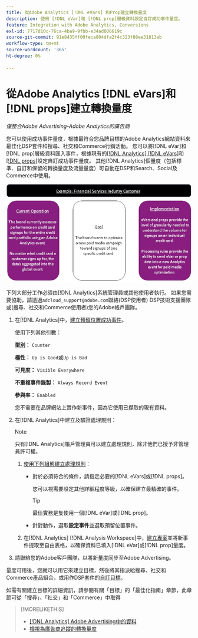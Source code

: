 ```yaml
---
title: 從Adobe Analytics [!DNL eVars] 和Prop建立轉換量度
description: 使用 [!DNL eVar]和 [!DNL prop]層級資料設定自訂成功事件量度。
feature: Integration with Adobe Analytics, Conversions
exl-id: 7717d10c-76ca-4ba9-9fbb-e34ad006619c
source-git-commit: 91e8435ff00feca804dfa2f4c323f88ee31813ab
workflow-type: tm+mt
source-wordcount: '365'
ht-degree: 0%

---
```


# 從Adobe Analytics [!DNL eVars]和[!DNL props]建立轉換量度

*僅整合Adobe Advertising-Adobe Analytics的廣告商*

您可以使用成功事件量度，根據最符合您品牌目標的Adobe Analytics網站資料來最佳化DSP套件和搜尋、社交和Commerce行銷活動。 您可以將[!DNL eVar]和[!DNL prop]層級資料匯入事件，根據現有的[[!DNL Analytics] [!DNL eVars]](https://experienceleague.adobe.com/docs/analytics/components/dimensions/evar.html?lang=zh-Hant)和[[!DNL props]](https://experienceleague.adobe.com/docs/analytics/components/dimensions/prop.html?lang=zh-Hant)設定自訂成功事件量度。 其他[!DNL Analytics]個量度（包括標準、自訂和保留的轉換量度及流量量度）可自動在DSP和Search、Social及Commerce中使用。

![使用範例](/help/integrations/assets/a4adc-conversion-evar-example.jpg "使用範例")

下列大部分工作必須由[!DNL Analytics]系統管理員或其他使用者執行。 如果您需要協助，請透過`adcloud_support@adobe.com`聯絡(DSP使用者) DSP技術支援團隊或(搜尋、社交和Commerce使用者)您的Adobe帳戶團隊。

1. 在[!DNL Analytics]中，[建立預留位置成功事件](https://experienceleague.adobe.com/zh-hant/docs/analytics/admin/admin-tools/manage-report-suites/edit-report-suite/conversion-variables/success-event)。

   使用下列其他引數：

   **型別：** `Counter`

   **極性：** `Up is Good`或`Up is Bad`

   **可見度：** `Visible Everywhere`

   **不重複事件錄製：** `Always Record Event`

   **參與率：** `Enabled`

   您不需要在品牌網站上實作新事件，因為它使用已擷取的現有資料。

1. 在[!DNL Analytics]中建立及驗證處理規則：

   >[!NOTE]
   >
   >只有[!DNL Analytics]帳戶管理員可以建立處理規則，除非他們已授予非管理員許可權。

   1. [使用下列組態建立處理規則](https://experienceleague.adobe.com/docs/analytics/admin/admin-tools/manage-report-suites/edit-report-suite/report-suite-general/c-processing-rules/c-processing-rules-configuration/t-processing-rules.html?lang=zh-Hant)：

      * 對於必須符合的條件，請指定必要的[!DNL eVars]或[!DNL props]。

        您可以視需要設定其他詳細程度等級，以確保建立最精確的事件。

        >[!TIP]
        >
        >最佳實務是隻使用一個[!DNL eVar]或[!DNL prop]。

      * 針對動作，選取&#x200B;**設定事件**&#x200B;並選取預留位置事件。

   1. 在[!DNL Analytics] [!DNL Analysis Workspace]中，[建立專案](https://experienceleague.adobe.com/docs/analytics/analyze/analysis-workspace/home.html?lang=zh-Hant)並將新事件提取至自由表格，以確保資料已填入[!DNL eVar]或[!DNL prop]量度。

1. 請聯絡您的Adobe客戶團隊，以將新量度同步至Adobe Advertising。

量度可用後，您就可以用它來建立目標，然後將其指派給搜尋、社交和Commerce產品組合，或用作DSP套件的[自訂目標](/help/dsp/optimization/custom-goal.md)。

如需有關建立目標的詳細資訊，請參閱有關「目標」的「最佳化指南」章節，此章節可從「搜尋」、「社交」和「Commerce」中取得

>[!MORELIKETHIS]
>
>* [[!DNL Analytics] Adobe Advertising中的資料](/help/integrations/analytics/analytics-data-in-advertising.md)
>* [檢視為廣告商追蹤的轉換量度](/help/search-social-commerce/admin/conversion-metrics/conversion-metric-view-tracked.md)
